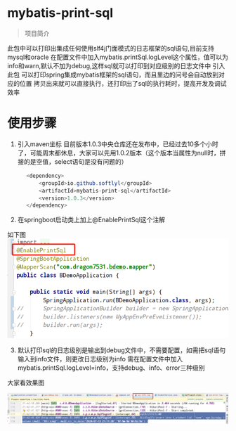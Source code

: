 # mybatis-print-sql
> 项目简介

此包中可以打印出集成任何使用slf4j门面模式的日志框架的sql语句,目前支持mysql和oracle 在配置文件中加入mybatis.printSql.logLevel这个属性，值可以为info和warn,默认不加为debug,这样sql就可以打印到对应级别的日志文件中 引入此包 可以打印spring集成mybatis框架的sql语句，而且里边的问号会自动放到对应的位置 拷贝出来就可以直接执行，还打印出了sql的执行耗时，提高开发及调试效率

# 使用步骤

1. 引入maven坐标 目前版本1.0.3中央仓库还在发布中，已经过去10多个小时了，可能周末都休息，大家可以先用1.0.2版本（这个版本当属性为null时，拼接的是空值，select语句是没有问题的）
  
  ```java
  		<dependency>
  			<groupId>io.github.softlyl</groupId>
  			<artifactId>mybatis-print-sql</artifactId>
  			<version>1.0.3</version>
  		</dependency>
  ```
  
2. 在springboot启动类上加上@EnablePrintSql这个注解
  
  如下图![](https://raw.githubusercontent.com/softlyl/java-Concurrent/master/2024-07-14-15-31-46-image.png)
  
3. 默认打印sql的日志级别是输出到debug文件中，不需要配置，如需把sql语句输入到info文件，则更改日志级别为info 需在配置文件中加入mybatis.printSql.logLevel=info，支持debug、info、error三种级别
  
  大家看效果图
  
  ![](https://raw.githubusercontent.com/softlyl/java-Concurrent/master/2024-07-14-15-39-49-image.png)
